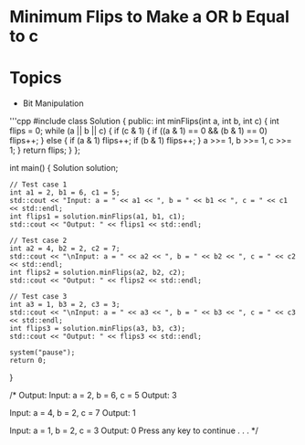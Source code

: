 # Minimum Flips to Make a OR b Equal to c

# Topics
- Bit Manipulation

'''cpp
#include <iostream>
class Solution {
public:
	int minFlips(int a, int b, int c) {
		int flips = 0;
		while (a || b || c) {
			if (c & 1) {
				if ((a & 1) == 0 && (b & 1) == 0)
					flips++;
			}
			else {
				if (a & 1)
					flips++;
				if (b & 1)
					flips++;
			}
			a >>= 1, b >>= 1, c >>= 1;
		}
		return flips;
	}
};

int main() {
	Solution solution;

	// Test case 1
	int a1 = 2, b1 = 6, c1 = 5;
	std::cout << "Input: a = " << a1 << ", b = " << b1 << ", c = " << c1 << std::endl;
	int flips1 = solution.minFlips(a1, b1, c1);
	std::cout << "Output: " << flips1 << std::endl;
	
	// Test case 2
	int a2 = 4, b2 = 2, c2 = 7;
	std::cout << "\nInput: a = " << a2 << ", b = " << b2 << ", c = " << c2 << std::endl;
	int flips2 = solution.minFlips(a2, b2, c2);
	std::cout << "Output: " << flips2 << std::endl;
	
	// Test case 3
	int a3 = 1, b3 = 2, c3 = 3;
	std::cout << "\nInput: a = " << a3 << ", b = " << b3 << ", c = " << c3 << std::endl;
	int flips3 = solution.minFlips(a3, b3, c3);
	std::cout << "Output: " << flips3 << std::endl;
	
	system("pause");
	return 0;
}

/*
Output:
Input: a = 2, b = 6, c = 5
Output: 3

Input: a = 4, b = 2, c = 7
Output: 1

Input: a = 1, b = 2, c = 3
Output: 0
Press any key to continue . . .
*/
```
